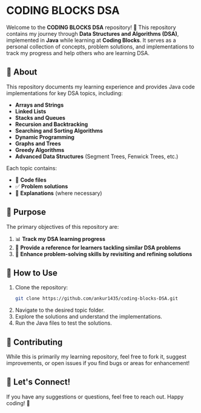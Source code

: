 # CODING BLOCKS DSA

Welcome to the **CODING BLOCKS DSA** repository! 🚀 This repository contains my journey through **Data Structures and Algorithms (DSA)**, implemented in **Java** while learning at **Coding Blocks**. It serves as a personal collection of concepts, problem solutions, and implementations to track my progress and help others who are learning DSA.

## 📌 About
This repository documents my learning experience and provides Java code implementations for key DSA topics, including:

- **Arrays and Strings**
- **Linked Lists**
- **Stacks and Queues**
- **Recursion and Backtracking**
- **Searching and Sorting Algorithms**
- **Dynamic Programming**
- **Graphs and Trees**
- **Greedy Algorithms**
- **Advanced Data Structures** (Segment Trees, Fenwick Trees, etc.)

Each topic contains:
- 📂 **Code files**
- ✅ **Problem solutions**
- 📜 **Explanations** (where necessary)

## 🎯 Purpose
The primary objectives of this repository are:

1. 📊 **Track my DSA learning progress**
2. 📖 **Provide a reference for learners tackling similar DSA problems**
3. 🧠 **Enhance problem-solving skills by revisiting and refining solutions**

## 🚀 How to Use
1. Clone the repository:
   ```sh
   git clone https://github.com/ankur1435/coding-blocks-DSA.git
   ```
2. Navigate to the desired topic folder.
3. Explore the solutions and understand the implementations.
4. Run the Java files to test the solutions.

## 🤝 Contributing   
While this is primarily my learning repository, feel free to fork it, suggest improvements, or open issues if you find bugs or areas for enhancement!

## 📢 Let's Connect!
If you have any suggestions or questions, feel free to reach out. Happy coding! 🚀



